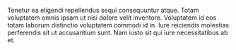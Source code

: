 Tenetur ea eligendi repellendus sequi consequuntur atque. Totam voluptatem omnis ipsam ut nisi dolore velit inventore. Voluptatem id eos totam laborum distinctio voluptatem commodi id in. Iure reiciendis molestias perferendis sit ut accusantium sunt. Nam iusto sit qui iure necessitatibus ab et.
